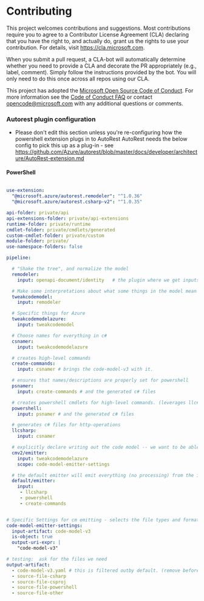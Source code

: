 
# Contributing

This project welcomes contributions and suggestions.  Most contributions require you to agree to a
Contributor License Agreement (CLA) declaring that you have the right to, and actually do, grant us
the rights to use your contribution. For details, visit https://cla.microsoft.com.

When you submit a pull request, a CLA-bot will automatically determine whether you need to provide
a CLA and decorate the PR appropriately (e.g., label, comment). Simply follow the instructions
provided by the bot. You will only need to do this once across all repos using our CLA.

This project has adopted the [Microsoft Open Source Code of Conduct](https://opensource.microsoft.com/codeofconduct/).
For more information see the [Code of Conduct FAQ](https://opensource.microsoft.com/codeofconduct/faq/) or
contact [opencode@microsoft.com](mailto:opencode@microsoft.com) with any additional questions or comments.


### Autorest plugin configuration
- Please don't edit this section unless you're re-configuring how the powershell extension plugs in to AutoRest
AutoRest needs the below config to pick this up as a plug-in - see https://github.com/Azure/autorest/blob/master/docs/developer/architecture/AutoRest-extension.md


#### PowerShell



``` yaml

use-extension:
  "@microsoft.azure/autorest.remodeler": "^1.0.36"
  "@microsoft.azure/autorest.csharp-v2": "^1.0.35"
```


``` yaml $(powershell)
api-folder: private/api
api-extensions-folder: private/api-extensions
runtime-folder: private/runtime
cmdlet-folder: private/cmdlets/generated
custom-cmdlet-folder: private/custom
module-folder: private/
use-namespace-folders: false

pipeline:

  # "Shake the tree", and normalize the model
  remodeler:
    input: openapi-document/identity   # the plugin where we get inputs from

  # Make some interpretations about what some things in the model mean
  tweakcodemodel:
    input: remodeler

  # Specific things for Azure
  tweakcodemodelazure:
    input: tweakcodemodel

  # Choose names for everything in c#
  csnamer:
    input: tweakcodemodelazure

  # creates high-level commands
  create-commands:
    input: csnamer # brings the code-model-v3 with it.

  # ensures that names/descriptions are properly set for powershell
  psnamer:
    input: create-commands # and the generated c# files

  # creates powershell cmdlets for high-level commands. (leverages llc# code)
  powershell:
    input: psnamer # and the generated c# files

  # generates c# files for http-operations
  llcsharp:
    input: csnamer

  # explicitly declare writing out the code model -- we want to be able to emit some files from this one (temporary)
  cmv2/emitter:
    input: tweakcodemodelazure
    scope: code-model-emitter-settings

  # the default emitter will emit everything (no processing) from the inputs listed here.
  default/emitter:
    input:
     - llcsharp
     - powershell
     - create-commands


# Specific Settings for cm emitting - selects the file types and format that cmv2-emitter will spit out.
code-model-emitter-settings:
  input-artifact: code-model-v3
  is-object: true
  output-uri-expr: |
    "code-model-v3"

# testing:  ask for the files we need
output-artifact:
  - code-model-v3.yaml # this is filtered outby default. (remove before production)
  - source-file-csharp
  - source-file-csproj
  - source-file-powershell
  - source-file-other

```

